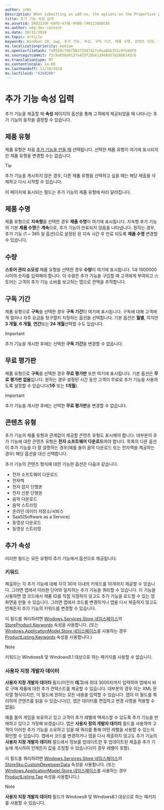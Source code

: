 ```yaml
---
author: jnHs
Description: When submitting an add-on, the options on the Properties page help determine the behavior of your add-on when offered to customers.
title: 추가 기능 속성 입력
ms.assetid: 26D2139F-66FD-479E-940B-7491238ADCAE
ms.author: wdg-dev-content
ms.date: 10/31/2018
ms.topic: article
keywords: Windows 10, uwp, 추가 기능, 속성, 구독 기간, 제품 수명, 콘텐츠 유형, iap, 앱에서 바로 구매, 앱에서 바로 구매 제품
ms.localizationpriority: medium
ms.openlocfilehash: fa0559c79b758373347427c0aa88b351c0fbddf0
ms.sourcegitcommit: f2c9a050a9137a473f28b613968d5782866142c6
ms.translationtype: MT
ms.contentlocale: ko-KR
ms.lasthandoff: 11/10/2018
ms.locfileid: "6268200"
---
```

# <a name="enter-add-on-properties"></a>추가 기능 속성 입력

추가 기능을 제출할 때 **속성** 페이지의 옵션을 통해 고객에게 제공되었을 때 나타나는 추가 기능의 동작을 결정할 수 있습니다.

## <a name="product-type"></a>제품 유형

제품 유형은 처음 [추가 기능을 만들 때](set-your-add-on-product-id.md) 선택됩니다. 선택한 제품 유형이 여기에 표시되지만 제품 유형을 변경할 수는 없습니다.

> [!TIP]
> 추가 기능을 게시하지 않은 경우, 다른 제품 유형을 선택하고 싶을 때는 해당 제출을 삭제하고 다시 시작할 수 있습니다.

이 페이지에 표시되는 필드는 추가 기능의 제품 유형에 따라 달라집니다.


## <a name="product-lifetime"></a>제품 수명

제품 유형으로 **지속형**을 선택한 경우 **제품 수명**이 여기에 표시됩니다. 지속형 추가 기능의 기본 **제품 수명**은 **계속**으로, 추가 기능이 만료되지 않음을 나타냅니다. 원하는 경우, 추가 기능 (1 ~ 365 일 옵션)으로 설정된 된 지속 시간 후 만료 되도록 **제품 수명** 변경할 수 있습니다.


## <a name="quantity"></a>수량

**스토어 관리 소모성** 제품 유형을 선택한 경우 **수량**이 여기에 표시됩니다. 1과 1000000 사이의 숫자를 입력해야 합니다. 이 수량은 추가 기능을 구입할 때 고객에게 부여되고 스토어는 고객의 추가 기능 소비를 보고하는 앱으로 잔액을 추적합니다.


## <a name="subscription-period"></a>구독 기간

제품 유형으로 **구독**을 선택한 경우 **구독 기간**이 여기에 표시됩니다. 구독에 대해 고객에게 얼마나 자주 요금을 청구할지 지정하는 옵션을 선택합니다. 기본 옵션은 **월별**, 하지만 **3 개월**, **6 개월**, **연간**또는 **24 개월**선택할 수도 있습니다.

> [!IMPORTANT]
> 추가 기능을 게시한 후에는 선택한 **구독 기간**을 변경할 수 없습니다.


## <a name="free-trial"></a>무료 평가판

제품 유형으로 **구독**을 선택한 경우 **무료 평가판** 또한 여기에 표시됩니다. 기본 옵션은 **무료 평가판 없음**입니다. 원하는 경우 설정된 시간 동안 고객이 무료로 추가 기능을 사용하도록 설정할 수 있습니다(**1주** 또는 **1개월**). 

> [!IMPORTANT]
> 추가 기능을 게시한 후에는 선택한 **무료 평가판**을 변경할 수 없습니다.


## <a name="content-type"></a>콘텐츠 유형

추가 기능의 제품 유형과 관계없이 제공할 콘텐츠 유형도 표시해야 합니다. 대부분의 추가 기능에 대한 콘텐츠 유형은 **전자 소프트웨어 다운로드**여야 합니다. 목록의 다른 옵션이 추가 기능을 더 잘 설명하는 경우(예를 들어 음악 다운로드 또는 전자책을 제공하는 경우) 해당 옵션을 대신 선택합니다.

추가 기능의 콘텐츠 형식에 대한 가능한 옵션은 다음과 같습니다.

-   전자 소프트웨어 다운로드
-   전자책
-   전자 잡지 단행본
-   전자 신문 단행본
-   음악 다운로드
-   음악 스트리밍
-   온라인 데이터 저장소/서비스
-   SaaS(Software as a Service)
-   동영상 다운로드
-   동영상 스트리밍


## <a name="additional-properties"></a>추가 속성

이러한 필드는 모든 유형의 추가 기능에서 옵션으로 제공됩니다.

<span id="keywords" />

### <a name="keywords"></a>키워드

제출하는 각 추가 기능에 대해 각각 30자 이내의 키워드를 10개까지 제공할 수 있습니다. 그러면 앱에서 이러한 단어와 일치하는 추가 기능을 쿼리할 수 있습니다. 이 기능을 사용하면 앱 코드에서 제품 ID를 직접 지정하지 않고도 추가 기능을 로드할 수 있는 앱 화면을 만들 수 있습니다. 그러면 앱에서 코드를 변경하거나 앱을 다시 제출하지 않고도 언제든지 추가 기능의 키워드를 변경할 수 있습니다.

이 필드를 쿼리하려면 [Windows.Services.Store 네임스페이스](https://docs.microsoft.com/uwp/api/Windows.Services.Store)의 [StoreProduct.Keywords](https://docs.microsoft.com/uwp/api/windows.services.store.storeproduct.Keywords) 속성을 사용합니다. (또는 [Windows.ApplicationModel.Store 네임스페이스](https://docs.microsoft.com/uwp/api/Windows.ApplicationModel.Store)를 사용하는 경우 [ProductListing.Keywords](https://docs.microsoft.com/uwp/api/windows.applicationmodel.store.productlisting.Keywords) 속성을 사용합니다.)

> [!NOTE]
> 키워드는 Windows8 및 Windows8.1 대상으로 하는 패키지를 사용할 수 없습니다.

<span id="custom-developer-data" />

### <a name="custom-developer-data"></a>사용자 지정 개발자 데이터

**사용자 지정 개발자 데이터** 필드(이전의 **태그**)에 최대 3000자까지 입력하여 앱에서 바로 구매 제품에 대한 추가 컨텍스트를 제공할 수 있습니다. 대부분의 경우 이는 XML 문자열 형식이지만, 이 필드에 원하는 모든 내용을 입력할 수 있습니다. 앱이 이 필드를 쿼리하여 콘텐츠를 읽을 수 있습니다(단, 앱은 데이터를 편집하고 변경 사항을 적용할 수 없음).

예를 들어 게임을 보유하고 있고 고객이 추가 레벨에 액세스할 수 있도록 추가 기능을 판매하고 있다고 가정해 보겠습니다. 앱은 **사용자 정의 개발자 데이터** 필드를 사용하여 고객이 이러한 추가 기능을 소유하고 있을 때 쿼리를 통해 어떤 레벨을 사용할 수 있는지 확인할 수 있습니다. 앱에서 코드를 변경하거나 앱을 다시 제출하지 않고도 추가 기능의 **사용자 지정 개발자 데이터** 필드에서 정보를 업데이트한 후 업데이트된 제출을 추가 기능에 게시하여 언제든지 값을 조정할 수 있습니다(이 경우 레벨이 포함).

이 필드를 쿼리하려면 [Windows.Services.Store 네임스페이스](https://docs.microsoft.com/uwp/api/Windows.Services.Store)의 [StoreSku.CustomDeveloperData](https://docs.microsoft.com/uwp/api/windows.services.store.storesku.customdeveloperdata#Windows_Services_Store_StoreSku_CustomDeveloperData) 속성을 사용합니다. (또는 [Windows.ApplicationModel.Store 네임스페이스](https://docs.microsoft.com/uwp/api/Windows.ApplicationModel.Store)를 사용하는 경우 [ProductListing.Tag](https://docs.microsoft.com/uwp/api/windows.applicationmodel.store.productlisting.tag#Windows_ApplicationModel_Store_ProductListing_Tag) 속성을 사용합니다.)

> [!NOTE]
> **사용자 지정 개발자 데이터** 필드가 Windows8 및 Windows8.1 대상으로 하는 패키지를 사용할 수 있습니다.

 

 

 
